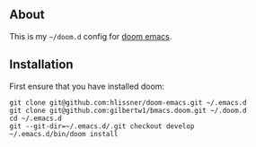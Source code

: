 ## About

This is my `~/doom.d` config for [doom emacs](https://github.com/hlissner/doom-emacs).

## Installation

First ensure that you have installed doom:

```
git clone git@github.com:hlissner/doom-emacs.git ~/.emacs.d
git clone git@github.com:gilbertw1/bmacs.doom.git ~/.doom.d
cd ~/.emacs.d
git --git-dir=~/.emacs.d/.git checkout develop
~/.emacs.d/bin/doom install
```
